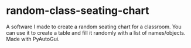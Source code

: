 # random-class-seating-chart
A software I made to create a random seating chart for a classroom. You can use it to create a table and fill it randomly with a list of names/objects. Made with PyAutoGui.
